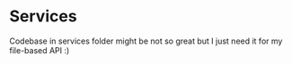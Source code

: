 # Services

Codebase in services folder might be not so great but I just need it for my file-based API :)

